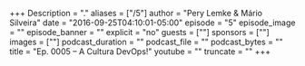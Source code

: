 +++
Description = "."
aliases = ["/5"]
author = "Pery Lemke & Mário Silveira"
date = "2016-09-25T04:10:01-05:00"
episode = "5"
episode_image = ""
episode_banner = ""
explicit = "no"
guests = [""]
sponsors = [""]
images = [""]
podcast_duration = ""
podcast_file = ""
podcast_bytes = ""
title = "Ep. 0005 – A Cultura DevOps!"
youtube = ""
truncate = ""
+++
